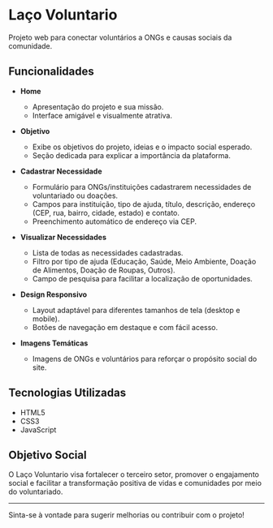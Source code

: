# Laço Voluntario

Projeto web para conectar voluntários a ONGs e causas sociais da comunidade.

## Funcionalidades

- **Home**
  - Apresentação do projeto e sua missão.
  - Interface amigável e visualmente atrativa.

- **Objetivo**
  - Exibe os objetivos do projeto, ideias e o impacto social esperado.
  - Seção dedicada para explicar a importância da plataforma.

- **Cadastrar Necessidade**
  - Formulário para ONGs/instituições cadastrarem necessidades de voluntariado ou doações.
  - Campos para instituição, tipo de ajuda, título, descrição, endereço (CEP, rua, bairro, cidade, estado) e contato.
  - Preenchimento automático de endereço via CEP.

- **Visualizar Necessidades**
  - Lista de todas as necessidades cadastradas.
  - Filtro por tipo de ajuda (Educação, Saúde, Meio Ambiente, Doação de Alimentos, Doação de Roupas, Outros).
  - Campo de pesquisa para facilitar a localização de oportunidades.

- **Design Responsivo**
  - Layout adaptável para diferentes tamanhos de tela (desktop e mobile).
  - Botões de navegação em destaque e com fácil acesso.

- **Imagens Temáticas**
  - Imagens de ONGs e voluntários para reforçar o propósito social do site.

## Tecnologias Utilizadas
- HTML5
- CSS3
- JavaScript

## Objetivo Social
O Laço Voluntario visa fortalecer o terceiro setor, promover o engajamento social e facilitar a transformação positiva de vidas e comunidades por meio do voluntariado.

---

Sinta-se à vontade para sugerir melhorias ou contribuir com o projeto!
